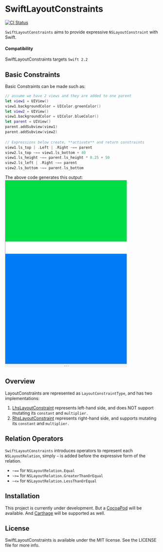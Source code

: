 # SwiftLayoutConstraints

[![CI Status](http://img.shields.io/travis/ahmadbaraka/SwiftLayoutConstraints.svg?style=flat)](https://travis-ci.org/ahmadbaraka/SwiftLayoutConstraints)

`SwiftLayoutConstraints` aims to provide expressive `NSLayoutConstraint` with Swift.

#### Compatibility

SwiftLayoutConstraints targets `Swift 2.2`

## Basic Constraints

Basic Constraints can be made such as:

```swift
// assume we have 2 views and they are added to one parent
let view1 = UIView()
view1.backgroundColor = UIColor.greenColor()
let view2 = UIView()
view1.backgroundColor = UIColor.blueColor()
let parent = UIView()
parent.addSubview(view1)
parent.addSubview(view2)

// Expressions below create, **activate** and return constraints
view1.ls_top | .Left | .Right ~== parent 
view2.ls_top ~== view1.ls_bottom + 40
view1.ls_height ~== parent.ls_height * 0.25 + 50
view2.ls_left | .Right ~== parent
view2.ls_bottom ~== parent.ls_bottom
```
The above code generates this output:  
![Example](Icons/Example.png)

## Overview

LayoutConstraints are represented as `LayoutConstraintType`, and has two implementations:
 1. [LhsLayoutConstraint](/SwiftLayoutConstraints/Classes/LhsLayoutConstraint.swift) represents left-hand side, and does NOT support mutating its `constant` and `multiplier.`
 1. [RhsLayoutConstraint](/SwiftLayoutConstraints/Classes/RhsLayoutConstraint.swift) represents right-hand side, and supports mutating its `constant` and `multiplier.`

## Relation Operators

`SwiftLayoutConstraints` introduces operators to represent each `NSLayoutRelation`, simply `~` is added before the expressive form of the relation.
 * `~==` for `NSLayoutRelation.Equal`
 * `~>=` for `NSLayoutRelation.GreaterThanOrEqual`
 * `~<=` for `NSLayoutRelation.LessThanOrEqual`

## Installation

This project is currently under development. But a [CocoaPod](https://cocoapods.org) will be available. And [Carthage](https://github.com/Carthage/Carthage) will be supported as well.

## License

SwiftLayoutConstraints is available under the MIT license. See the LICENSE file for more info.
